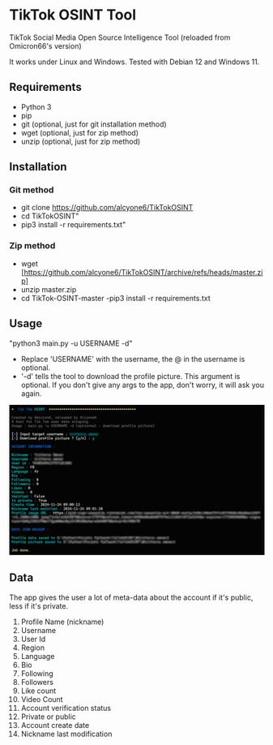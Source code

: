 # TikTok OSINT Tool

TikTok Social Media Open Source Intelligence Tool (reloaded from Omicron66's version)

It works under Linux and Windows. Tested with Debian 12 and Windows 11.

## Requirements

- Python 3
- pip
- git (optional, just for git installation method)
- wget (optional, just for zip method)
- unzip (optional, just for zip method)

## Installation

### Git method
- git clone https://github.com/alcyone6/TikTokOSINT
- cd TikTokOSINT"
- pip3 install -r requirements.txt"

### Zip method
- wget [https://github.com/alcyone6/TikTokOSINT/archive/refs/heads/master.zip]
- unzip master.zip
- cd TikTok-OSINT-master
-pip3 install -r requirements.txt

## Usage

"python3 main.py -u USERNAME -d"

- Replace 'USERNAME' with the username, the @ in the username is optional.
- '-d' tells the tool to download the profile picture. This argument is optional.
If you don't give any args to the app, don't worry, it will ask you again.

![alt text](https://github.com/alcyone6/TikTokOSINT/blob/master/images/image.png?raw=true)

## Data

The app gives the user a lot of meta-data about the account if it's public, less if it's private.

1. Profile Name (nickname)
2. Username
3. User Id
4. Region
5. Language
6. Bio
7. Following
8. Followers
9. Like count
10. Video Count
11. Account verification status
12. Private or public
13. Account create date
14. Nickname last modification
